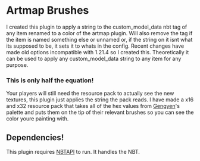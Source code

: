 # Artmap Brushes
I created this plugin to apply a string to the custom_model_data nbt tag of any item renamed to a color of the artmap plugin. Will also remove the tag if the item is named something else or unnamed or, if the string on it isnt what its supposed to be, it sets it to whats in the config. Recent changes have made old options incompatible with 1.21.4 so I created this. Theoretically it can be used to apply any custom_model_data string to any item for any purpose. 
### This is only half the equation!
Your players will still need the resource pack to actually see the new textures, this plugin just applies the string the pack reads. I have made a x16 and x32 resource pack that takes all of the hex values from [Gengyen](https://lospec.com/palette-list/fupery-artmap-shades-minecraft-120)'s palette and puts them on the tip of their relevant brushes so you can see the color youre painting with. 
## Dependencies!
This plugin requires [NBTAPI](https://modrinth.com/plugin/nbtapi) to run. It handles the NBT.
